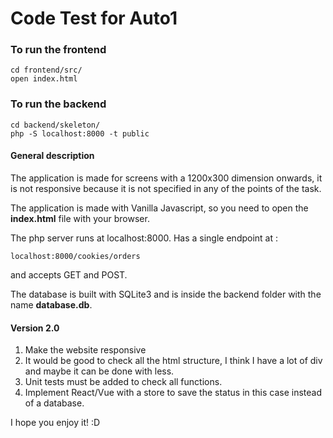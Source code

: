 # Code Test for Auto1

### To run the frontend

```
cd frontend/src/
open index.html
```

### To run the backend

```
cd backend/skeleton/
php -S localhost:8000 -t public
```

#### General description

The application is made for screens with a 1200x300 dimension onwards, it is not responsive because it is not specified in any of the points of the task.

The application is made with Vanilla Javascript, so you need to open the **index.html** file with your browser.

The php server runs at localhost:8000.
Has a single endpoint at :

```
localhost:8000/cookies/orders
```

and accepts GET and POST.

The database is built with SQLite3 and is inside the backend folder with the name **database.db**.

#### Version 2.0

1.  Make the website responsive
2.  It would be good to check all the html structure, I think I have a
    lot of div and maybe it can be done with less.
3.  Unit tests must be added to check all functions.
4.  Implement React/Vue with a store to save the status in this case
    instead of a database.

I hope you enjoy it! :D
